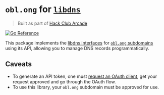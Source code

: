 # `obl.ong` for [`libdns`](https://github.com/libdns/libdns)

> Built as part of [Hack Club Arcade](https://hackclub.com/arcade)

[![Go Reference](https://pkg.go.dev/badge/test.svg)](https://pkg.go.dev/packages.andreijiroh.xyz/golang/libdns-oblong)

This package implements the [libdns interfaces](https://github.com/libdns/libdns) for
[`obl.ong` subdomains](https://obl.ong) using its API, allowing you to manage DNS records programmatically.

## Caveats

* To generate an API token, one must [request an OAuth client](https://admin.obl.ong/developers/applications),
get your request approved and go through the OAuth flow.
* To use this library, your `obl.ong` subdomain must be approved for use.
